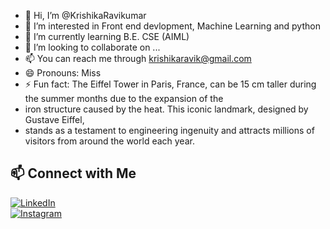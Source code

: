 - 👋 Hi, I’m @KrishikaRavikumar
- 👀 I’m interested in Front end devlopment, Machine Learning and python 
- 🌱 I’m currently learning B.E. CSE (AIML)
- 💞️ I’m looking to collaborate on ...
- 📫 You can reach me through krishikaravik@gmail.com
- 😄 Pronouns: Miss
- ⚡ Fun fact: The Eiffel Tower in Paris, France, can be 15 cm taller during the summer months due to the expansion of the
- iron structure caused by the heat. This iconic landmark, designed by Gustave Eiffel,
-  stands as a testament to engineering ingenuity and attracts millions of visitors from around the world each year.
## 📫 Connect with Me  
[![LinkedIn](https://img.shields.io/badge/LinkedIn-blue?logo=linkedin)](www.linkedin.com/in/krishikaravikumar)  
[![Instagram](https://img.shields.io/badge/Instagram-red?logo=instagram)](https://www.instagram.com/krishika_kkk)


<!---
KrishikaRavikumar/KrishikaRavikumar is a ✨ special ✨ repository because its `README.md` (this file) appears on your GitHub profile.
You can click the Preview link to take a look at your changes.
--->
